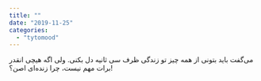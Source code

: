 ```yaml
---
title: ""
date: "2019-11-25"
categories: 
  - "tytomood"
---
```


‏می‌گفت باید بتونی از همه چیز تو زندگی ظرف سی ثانیه دل بکنی. ولی اگه هیچی انقدر برات مهم نیست، چرا زنده‌ای اصن؟!
